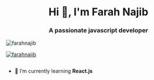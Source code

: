<h1 align="center">Hi 👋, I'm Farah Najib</h1>
<h3 align="center">A passionate javascript developer</h3>

<p align="left"> <img src="https://komarev.com/ghpvc/?username=farahnajib&label=Profile%20views&color=0e75b6&style=flat" alt="farahnajib" /> </p>

<p align="left"> <a href="https://github.com/ryo-ma/github-profile-trophy"><img src="https://github-profile-trophy.vercel.app/?username=farahnajib" alt="farahnajib" /></a> </p>

<p align="left"> <a href="https://twitter.com/" target="blank"><img src="https://img.shields.io/twitter/follow/?logo=twitter&style=for-the-badge" alt="" /></a> </p>

- 🌱 I’m currently learning **React.js**



